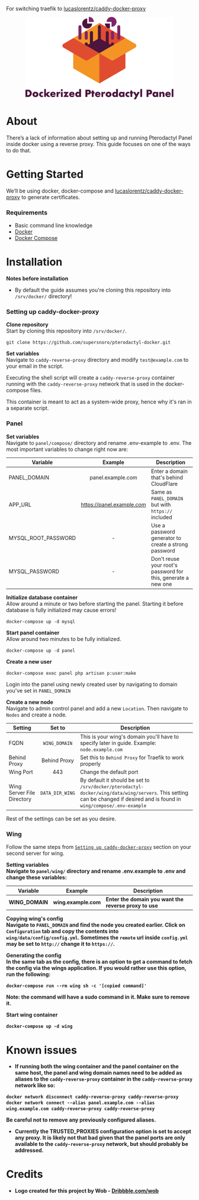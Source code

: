 For switching traefik to [lucaslorentz/caddy-docker-proxy](https://github.com/lucaslorentz/caddy-docker-proxy)

<p align="center">
  <img width="400" src="https://raw.githubusercontent.com/BeefBytes/Assets/master/Other/pterodactyl-docker/pterodactyl-docker_logo_png_text_625x347.png">
</p>

# About
There’s a lack of information about setting up and running Pterodactyl Panel inside docker using a reverse proxy. This guide focuses on one of the ways to do that. 

# Getting Started
We’ll be using docker, docker-compose and [lucaslorentz/caddy-docker-proxy](https://github.com/lucaslorentz/caddy-docker-proxy) to generate certificates.

### Requirements
- Basic command line knowledge
- [Docker](https://docs.docker.com/engine/install/ubuntu/)
- [Docker Compose](https://docs.docker.com/compose/install/)

# Installation
**Notes before installation**
- By default the guide assumes you're cloning this repository into `/srv/docker/` directory! 

### Setting up caddy-docker-proxy
<b>Clone repository</b><br />
Start by cloning this repository into `/srv/docker/`. 
```
git clone https://github.com/supersnoro/pterodactyl-docker.git
```

<b>Set variables</b><br />
Navigate to `caddy-reverse-proxy` directory and modify `test@example.com` to your email in the script.

Executing the shell script will create a `caddy-reverse-proxy` container running with the `caddy-reverse-proxy` network that is used in the docker-compose files.

This container is meant to act as a system-wide proxy, hence why it's ran in a separate script.

### Panel
<b>Set variables</b><br />
Navigate to `panel/compose/` directory and rename .env-example to .env. The most important variables to change right now are:

| Variable | Example | Description |
|-|:-:|-|
| PANEL_DOMAIN | panel.example.com | Enter a domain that's behind CloudFlare |
| APP_URL | https://panel.example.com | Same as `PANEL_DOMAIN` but with `https://` included|
| MYSQL_ROOT_PASSWORD | - | Use a password generator to create a strong password |
| MYSQL_PASSWORD | - | Don't reuse your root's password for this, generate a new one |


<b>Initialize database container</b><br />
Allow around a minute or two before starting the panel. Starting it before database is fully initialized may cause errors!
 ```
docker-compose up -d mysql
 ```

<b>Start panel container</b><br />
Allow around two minutes to be fully initialized.
 ```
docker-compose up -d panel
 ```

<b>Create a new user</b><br />
 ```
docker-compose exec panel php artisan p:user:make
 ```
Login into the panel using newly created user by navigating to domain you've set in `PANEL_DOMAIN`

<b>Create a new node</b><br />
Navigate to admin control panel and add a new `Location`. Then navigate to `Nodes` and create a node.

| Setting | Set to | Description |
|-|:-:|-|
| FQDN | `WING_DOMAIN` | This is your wing's domain you'll have to specify later in guide. Example: `node.example.com`|
| Behind Proxy | Behind Proxy | Set this to `Behind Proxy` for Traefik to work properly|
| Wing Port | 443 | Change the default port |
| Wing Server File Directory | `DATA_DIR_WING` | By default it should be set to `/srv/docker/pterodactyl-docker/wing/data/wing/servers`. This setting can be changed if desired and is found in `wing/compose/.env-example` |

Rest of the settings can be set as you desire.

### Wing

Follow the same steps from [`Setting up caddy-docker-proxy`](#Setting-up-caddy-docker-proxy) section on your second server for wing.

<b>Setting variables<b><br/>
Navigate to `panel/wing/` directory and rename .env.example to .env and change these variables:

| Variable | Example | Description |
|-|:-:|-|
| WING_DOMAIN | wing.example.com | Enter the domain you want the reverse proxy to use |

<b>Copying wing's config<b><br/>
Navigate to `PANEL_DOMAIN` and find the node you created earlier. Click on `Configuration` tab and copy the contents into `wing/data/config/config.yml`. Sometimes the `remote` url inside `config.yml` may be set to `http://` change it to `https://`.

<b>Generating the config<b><br/>
In the same tab as the config, there is an option to get a command to fetch the config via the wings application. If you would rather use this option, run the following:
```
docker-compose run --rm wing sh -c '[copied command]'
```
Note: the command will have a sudo command in it. Make sure to remove it.

<b>Start wing container<b><br/>
 ```
docker-compose up -d wing
 ```

# Known issues
- If running both the wing container and the panel container on the same host, the panel and wing domain names need to be added as aliases to the `caddy-reverse-proxy` container in the `caddy-reverse-proxy` network like so:
```
docker network disconnect caddy-reverse-proxy caddy-reverse-proxy
docker network connect --alias panel.example.com --alias wing.example.com caddy-reverse-proxy caddy-reverse-proxy
```
Be careful not to remove any previously configured aliases.

- Currently the TRUSTED_PROXIES configuration option is set to accept any proxy. It is likely not that bad given that the panel ports are only available to the
`caddy-reverse-proxy` network, but should probably be addressed.

# Credits
- Logo created for this project by Wob - [Dribbble.com/wob](https://dribbble.com/wob)

